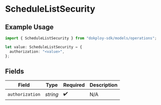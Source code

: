 # ScheduleListSecurity

## Example Usage

```typescript
import { ScheduleListSecurity } from "dokploy-sdk/models/operations";

let value: ScheduleListSecurity = {
  authorization: "<value>",
};
```

## Fields

| Field              | Type               | Required           | Description        |
| ------------------ | ------------------ | ------------------ | ------------------ |
| `authorization`    | *string*           | :heavy_check_mark: | N/A                |